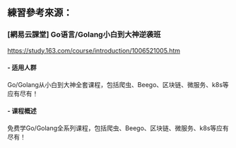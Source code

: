 ## 練習參考來源：

### [網易云課堂] Go语言/Golang小白到大神逆袭班
https://study.163.com/course/introduction/1006521005.htm
<br>
#### - 适用人群
Go/Golang从小白到大神全套课程，包括爬虫、Beego、区块链、微服务、k8s等应有尽有！
<br>
#### - 课程概述
免费学Go/Golang全系列课程，包括爬虫、Beego、区块链、微服务、k8s等应有尽有！